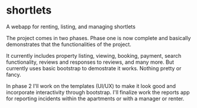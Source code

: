 # shortlets
A webapp for renting, listing, and managing shortlets

The project comes in two phases.
Phase one is now complete and basically demonstrates that the functionalities of the project.

It currently includes property listing, viewing, booking, payment, search functionality, reviews and responses to reviews, and many more. But currently uses basic bootstrap to demostrate it works. Nothing pretty or fancy.

In phase 2 I'll work on the templates (UI/UX) to make it look good and incorporate interactivity through bootstrap. I'll finalize work the reports app for reporting incidents within the apartments or with a manager or renter. 
